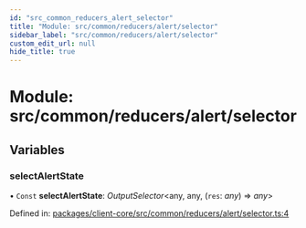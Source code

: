 ```yaml
---
id: "src_common_reducers_alert_selector"
title: "Module: src/common/reducers/alert/selector"
sidebar_label: "src/common/reducers/alert/selector"
custom_edit_url: null
hide_title: true
---
```


# Module: src/common/reducers/alert/selector

## Variables

### selectAlertState

• `Const` **selectAlertState**: *OutputSelector*<any, any, (`res`: *any*) => *any*\>

Defined in: [packages/client-core/src/common/reducers/alert/selector.ts:4](https://github.com/xr3ngine/xr3ngine/blob/a16a45d7e/packages/client-core/src/common/reducers/alert/selector.ts#L4)
